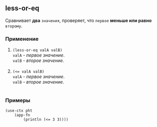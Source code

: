 ## less-or-eq
Сравнивает __два__ `значения`, проверяет, что `первое` __меньше или равно__ `второму`.

### Применение

1. `(less-or-eq valA valB)`<br>
`valA` - _первое значение_.<br>
`valB` - _второе значение_.<br><br>
2. `(<= valA valB)`<br>
`valA` - _первое значение_.<br>
`valB` - _второе значение_.<br><br>

### Примеры

```pihta
(use-ctx pht
    (app-fn
        (println (<= 3 3))))
```